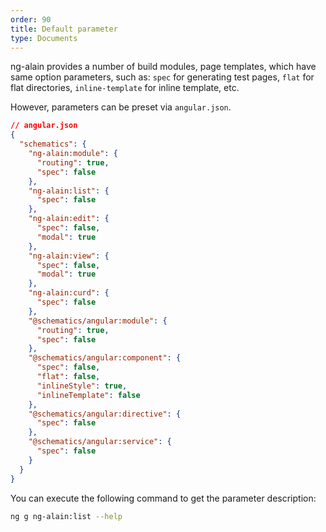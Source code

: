 ```yaml
---
order: 90
title: Default parameter
type: Documents
---
```


ng-alain provides a number of build modules, page templates, which have same option parameters, such as: `spec` for generating test pages, `flat` for flat directories, `inline-template` for inline template, etc.

However, parameters can be preset via `angular.json`.

```json
// angular.json
{
  "schematics": {
    "ng-alain:module": {
      "routing": true,
      "spec": false
    },
    "ng-alain:list": {
      "spec": false
    },
    "ng-alain:edit": {
      "spec": false,
      "modal": true
    },
    "ng-alain:view": {
      "spec": false,
      "modal": true
    },
    "ng-alain:curd": {
      "spec": false
    },
    "@schematics/angular:module": {
      "routing": true,
      "spec": false
    },
    "@schematics/angular:component": {
      "spec": false,
      "flat": false,
      "inlineStyle": true,
      "inlineTemplate": false
    },
    "@schematics/angular:directive": {
      "spec": false
    },
    "@schematics/angular:service": {
      "spec": false
    }
  }
}
```

You can execute the following command to get the parameter description:

```bash
ng g ng-alain:list --help
```
